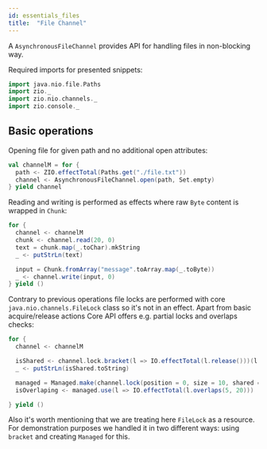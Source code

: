 ```yaml
---
id: essentials_files
title:  "File Channel"
---
```


A `AsynchronousFileChannel` provides API for handling files in non-blocking way.

Required imports for presented snippets:

```scala mdoc:silent
import java.nio.file.Paths
import zio._
import zio.nio.channels._
import zio.console._
```

## Basic operations 

Opening file for given path and no additional open attributes:

```scala mdoc:silent
val channelM = for {
  path <- ZIO.effectTotal(Paths.get("./file.txt"))
  channel <- AsynchronousFileChannel.open(path, Set.empty)
} yield channel
```

Reading and writing is performed as effects where raw `Byte` content is wrapped in `Chunk`:

```scala mdoc:silent
for {
  channel <- channelM
  chunk <- channel.read(20, 0)
  text = chunk.map(_.toChar).mkString
  _ <- putStrLn(text)

  input = Chunk.fromArray("message".toArray.map(_.toByte))
  _ <- channel.write(input, 0)
} yield ()
```

Contrary to previous operations file locks are performed with core `java.nio.channels.FileLock` class so
it's not in an effect. Apart from basic acquire/release actions Core API offers e.g. partial locks and overlaps checks:

```scala mdoc:silent
for {
  channel <- channelM

  isShared <- channel.lock.bracket(l => IO.effectTotal(l.release()))(l => IO.effectTotal(l.isShared))
  _ <- putStrLn(isShared.toString)                                      // false

  managed = Managed.make(channel.lock(position = 0, size = 10, shared = false))(l => IO.effectTotal(l.release()))
  isOverlaping <- managed.use(l => IO.effectTotal(l.overlaps(5, 20)))   // true

} yield ()
```

Also it's worth mentioning that we are treating here `FileLock` as a resource. 
For demonstration purposes we handled it in two different ways: using `bracket` and creating `Managed` for this.
